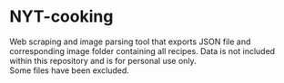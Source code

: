 # NYT-cooking
Web scraping and image parsing tool that exports JSON file and corresponding image folder containing all recipes. Data is not included within this repository and is for personal use only.  
Some files have been excluded. 
